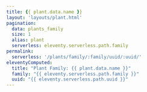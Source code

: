 ```yaml
---
title: {{ plant.data.name }}
layout: 'layouts/plant.html'
pagination:
  data: plants_family
  size: 1
  alias: plant
  serverless: eleventy.serverless.path.family
permalink:
  serverless: '/plants/family/:family/uuid/:uuid/'
eleventyComputed:
  title: "Plant Family: {{ plant.data.name }}"
  family: "{{ eleventy.serverless.path.family }}"
  uuid: "{{ eleventy.serverless.path.uuid }}"
---
```

